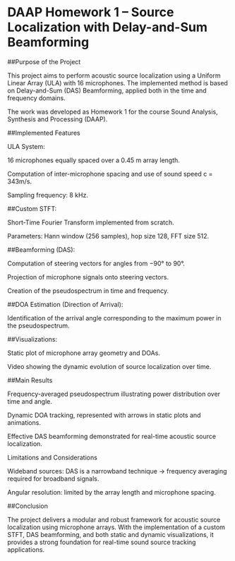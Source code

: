 # DAAP Homework 1 – Source Localization with Delay-and-Sum Beamforming
##Purpose of the Project

This project aims to perform acoustic source localization using a Uniform Linear Array (ULA) with 16 microphones.
The implemented method is based on Delay-and-Sum (DAS) Beamforming, applied both in the time and frequency domains.

The work was developed as Homework 1 for the course Sound Analysis, Synthesis and Processing (DAAP).

##Implemented Features

ULA System:

16 microphones equally spaced over a 0.45 m array length.

Computation of inter-microphone spacing and use of sound speed c = 343m/s.

Sampling frequency: 8 kHz.

##Custom STFT:

Short-Time Fourier Transform implemented from scratch.

Parameters: Hann window (256 samples), hop size 128, FFT size 512.

##Beamforming (DAS):

Computation of steering vectors for angles from −90° to 90°.

Projection of microphone signals onto steering vectors.

Creation of the pseudospectrum in time and frequency.

##DOA Estimation (Direction of Arrival):

Identification of the arrival angle corresponding to the maximum power in the pseudospectrum.

##Visualizations:

Static plot of microphone array geometry and DOAs.

Video showing the dynamic evolution of source localization over time.

##Main Results

Frequency-averaged pseudospectrum illustrating power distribution over time and angle.

Dynamic DOA tracking, represented with arrows in static plots and animations.

Effective DAS beamforming demonstrated for real-time acoustic source localization.

Limitations and Considerations

Wideband sources: DAS is a narrowband technique → frequency averaging required for broadband signals.

Angular resolution: limited by the array length and microphone spacing.

##Conclusion

The project delivers a modular and robust framework for acoustic source localization using microphone arrays.
With the implementation of a custom STFT, DAS beamforming, and both static and dynamic visualizations, it provides a strong foundation for real-time sound source tracking applications.
